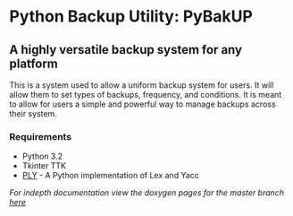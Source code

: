 Python Backup Utility: PyBakUP
==============================

A highly versatile backup system for any platform
-------------------------------------------------

This is a system used to allow a uniform backup system
for users. It will allow them to set types of backups, frequency,
and conditions. It is meant to allow for users a simple and powerful
way to manage backups across their system.

### Requirements
* Python 3.2
* Tkinter TTK
* [PLY](http://www.dabeaz.com/ply/) - A Python implementation of Lex and Yacc

_For indepth documentation view the doxygen pages for the master branch [here](http://thebearbear.github.com/PyBakUP/html/)_
